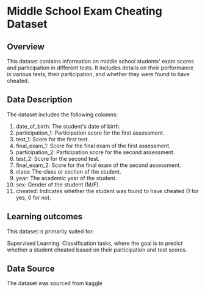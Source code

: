 # Middle School Exam Cheating Dataset
## Overview
This dataset contains information on middle school students' exam scores and participation in different tests. 
It includes details on their performance in various tests, their participation, and whether they were found to have cheated.

## Data Description
The dataset includes the following columns:

1. date_of_birth: The student's date of birth.
2. participation_1: Participation score for the first assessment.
3. test_1: Score for the first test.
4. final_exam_1: Score for the final exam of the first assessment.
5. participation_2: Participation score for the second assessment.
6. test_2: Score for the second test.
7. final_exam_2: Score for the final exam of the second assessment.
8. class: The class or section of the student.
9. year: The academic year of the student.
10. sex: Gender of the student (M/F).
11. cheated: Indicates whether the student was found to have cheated (1 for yes, 0 for no).

## Learning outcomes
This dataset is primarily suited for:

Supervised Learning:
Classification tasks, where the goal is to predict whether a student cheated based on their participation and test scores.

## Data Source
The dataset was sourced from kaggle
